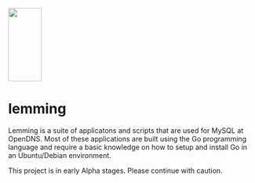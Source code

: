 <img src="https://raw.githubusercontent.com/opendns/lemming/master/docs/images/odns_lemming.png" width="68" height="150">

# lemming

Lemming is a suite of applicatons and scripts that are used for MySQL at OpenDNS. Most of these applications are built using the Go programming language and require a basic knowledge on how to setup and install Go in an Ubuntu/Debian environment.

This project is in early Alpha stages. Please continue with caution.
